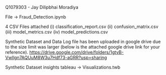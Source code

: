 Q1079303 - Jay Dilipbhai Moradiya

File -> Fraud_Detection.ipynb

4 CSV Files attached 
(i) classification_report.csv 
(ii) confusion_matrix.csv 
(iii) model_metrics.csv 
(iv) model_predictions.csv

Synthetic Dataset and Data Log file has been uploaded in google drive due to the size limit was larger (below is the attached google drive link for your reference).
https://drive.google.com/drive/folders/1gtvB-VwIlgn7AQUuM8W3u7Hdf73-aGRR?usp=sharing


Synthetic Dataset insights tableau -> Visualizations.twb


